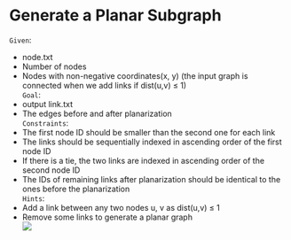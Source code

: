 Generate a Planar Subgraph  
==========================
`Given`:  
* node.txt  
* Number of nodes  
* Nodes with non-negative coordinates(x, y) (the input graph is connected when we add links if dist(u,v) ≤ 1)  
`Goal`:  
* output link.txt  
* The edges before and after planarization  
`Constraints`:  
* The first node ID should be smaller than the second one for each link  
* The links should be sequentially indexed in ascending order of the first node ID  
* If there is a tie, the two links are indexed in ascending order of the second node ID  
* The IDs of remaining links after planarization should be identical to the ones before the planarization  
`Hints`:  
* Add a link between any two nodes u, v as dist(u,v) ≤ 1  
* Remove some links to generate a planar graph  
![](https://github.com/Jordon-Chen/C/blob/master/face_routing/generate%20a%20planar%20subgraph.png?raw=true)

